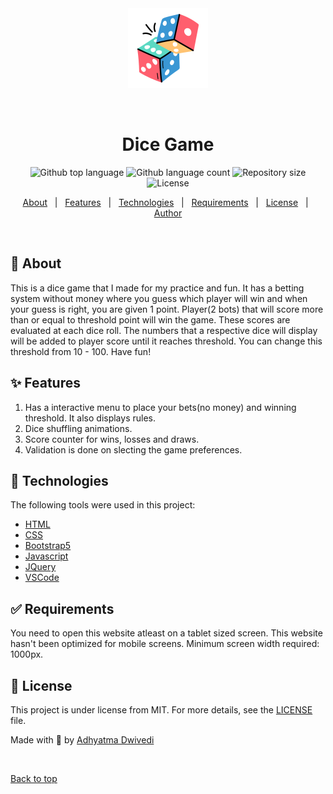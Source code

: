 <div align="center" id="top"> 
  <img src="images/dice-icon.png" alt="Dice Game" />

  &#xa0;

  <!-- <a href="https://webdevelopment.netlify.app">Demo</a> -->
</div>

<h1 align="center">Dice Game</h1>

<p align="center">
  <img alt="Github top language" src="https://img.shields.io/github/languages/top/r00kieAd/Dice-Game?color=56BEB8">

  <img alt="Github language count" src="https://img.shields.io/github/languages/count/r00kieAd/Dice-Game?color=56BEB8">

  <img alt="Repository size" src="https://img.shields.io/github/repo-size/r00kieAd/Dice-Game?color=56BEB8">

  <img alt="License" src="https://img.shields.io/github/license/r00kieAd/Dice-Game?color=56BEB8">
</p>

<p align="center">
  <a href="#dart-about">About</a> &#xa0; | &#xa0; 
  <a href="#sparkles-features">Features</a> &#xa0; | &#xa0;
  <a href="#rocket-technologies">Technologies</a> &#xa0; | &#xa0;
  <a href="#white_check_mark-requirements">Requirements</a> &#xa0; | &#xa0;
  <a href="#memo-license">License</a> &#xa0; | &#xa0;
  <a href="https://github.com/r00kieAd" target="_blank">Author</a>
</p>

<br>

## :dart: About ##

This is a dice game that I made for my practice and fun. It has a betting system without money where you guess which player will win and when your guess is right, you are given 1 point. Player(2 bots) that will score more than or equal to threshold point will win the game. These scores are evaluated at each dice roll. The numbers that a respective dice will display will be added to player score until it reaches threshold. You can change this threshold from 10 - 100. Have fun!

## :sparkles: Features ##

1. Has a interactive menu to place your bets(no money) and winning threshold. It also displays rules.
2. Dice shuffling animations.
3. Score counter for wins, losses and draws.
4. Validation is done on slecting the game preferences.

## :rocket: Technologies ##

The following tools were used in this project:

- [HTML](https://www.w3schools.com/html/default.asp)
- [CSS](https://www.w3schools.com/css/default.asp)
- [Bootstrap5](https://getbootstrap.com/docs/5.3/getting-started/introduction/)
- [Javascript](https://developer.mozilla.org/en-US/docs/Web/JavaScript)
- [JQuery](https://www.w3schools.com/jquery/default.asp)
- [VSCode](https://code.visualstudio.com/)

## :white_check_mark: Requirements ##

You need to open this website atleast on a tablet sized screen. This website hasn't been optimized for mobile screens. Minimum screen width required: 1000px.


## :memo: License ##

This project is under license from MIT. For more details, see the [LICENSE](LICENSE) file.


Made with :hammer: by <a href="https://github.com/r00kieAd" target="_blank">Adhyatma Dwivedi</a>

&#xa0;

<a href="#top">Back to top</a>

